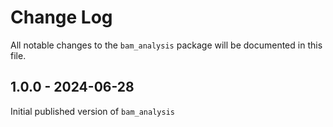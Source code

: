 # Change Log

All notable changes to the `bam_analysis` package will be documented in this file.

## 1.0.0 - 2024-06-28
Initial published version of `bam_analysis`